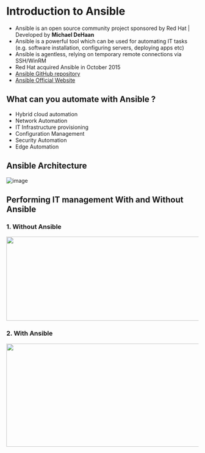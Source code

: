# Introduction to Ansible
 
- Ansible is an open source community project sponsored by Red Hat | Developed by <b>Michael DeHaan</b>
- Ansible is a powerful tool which can be used for automating IT tasks (e.g. software installation, configuring servers, deploying apps etc)
- Ansible is agentless, relying on temporary remote connections via SSH/WinRM
- Red Hat acquired Ansible in October 2015
- [Ansible GitHub repository](github.com/ansible/ansible.git)
- [Ansible Official Website](www.ansible.com)

## What can you automate with Ansible ?

- Hybrid cloud automation
- Network Automation
- IT Infrastructure provisioning
- Configuration Management
- Security Automation
- Edge Automation

## Ansible Architecture
![image](https://github.com/novatecstack/ansible-masterclass/assets/121426292/50e7abaf-24da-4902-8eb9-faa6b453805b)

## Performing IT management With and Without Ansible

### 1. Without Ansible
<img src="https://github.com/novatecstack/ansible-masterclass/assets/121426292/9fe1f16e-5ceb-4b60-ac7f-205b89e3bf33" data-canonical-src="https://github.com/novatecstack/ansible-masterclass/assets/121426292/9fe1f16e-5ceb-4b60-ac7f-205b89e3bf33" width="600" height="220" />

### 2. With Ansible
<img src="https://github.com/novatecstack/ansible-masterclass/assets/121426292/00dd9d91-8fcd-410c-a369-e946cebadd77" data-canonical-src="https://github.com/novatecstack/ansible-masterclass/assets/121426292/00dd9d91-8fcd-410c-a369-e946cebadd77" width="600" height="270" />


